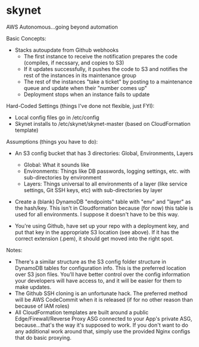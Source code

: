 skynet
======
AWS Autonomous...going beyond automation

Basic Concepts:
- Stacks autoupdate from Github webhooks
  - The first instance to receive the notification prepares the code (compiles, if necssary, and copies to S3)
  - If it updates successfully, it pushes the code to S3 and notifies the rest of the instances in its maintenance group
  - The rest of the instances "take a ticket" by posting to a maintenance queue and update when their "number comes up"
  - Deployment stops when an instance fails to update

Hard-Coded Settings (things I've done not flexible, just FYI):
- Local config files go in /etc/config
- Skynet installs to /etc/skynet/skynet-master (based on CloudFormation template)

Assumptions (things you have to do):
- An S3 config bucket that has 3 directories: Global, Environments, Layers
  - Global: What it sounds like
  - Environments: Things like DB passwords, logging settings, etc. with sub-directories by environment
  - Layers: Things universal to all environments of a layer (like service settings, Git SSH keys, etc) with sub-directories by layer
- Create a (blank) DynamoDB "endpoints" table with "env" and "layer" as the hash/key. This isn't in Cloudformation because (for now) this table is used for all environments. I suppose it doesn't have to be this way.

- You're using Github, have set up your repo with a deployment key, and put that key in the appropriate S3 location (see above). If it has the correct extension (.pem), it should get moved into the right spot.

Notes:
- There's a similar structure as the S3 config folder structure in DynamoDB tables for configuration info. This is the preferred location over S3 json files. You'll have better control over the config information your developers will have access to, and it will be easier for them to make updates.
- The Github SSH cloning is an unfortunate hack. The preferred method will be AWS CodeCommit when it is released (if for no other reason than because of IAM roles)
- All CloudFormation templates are built around a public Edge/Firewall/Reverse Proxy ASG connected to your App's private ASG, because...that's the way it's supposed to work. If you don't want to do any additional work around that, simply use the provided Nginx configs that do basic proxying.
